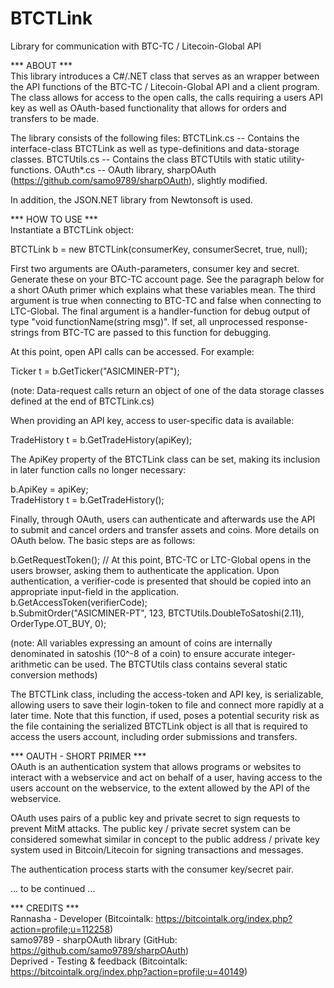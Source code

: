 BTCTLink
========

Library for communication with BTC-TC / Litecoin-Global API

*** ABOUT ***  
This library introduces a C#/.NET class that serves as an wrapper between the API functions of the BTC-TC / Litecoin-Global API and a client program. The class allows for access to the open calls, the calls requiring a users API key as well as OAuth-based functionality that allows for orders and transfers to be made.

The library consists of the following files:
BTCTLink.cs -- Contains the interface-class BTCTLink as well as type-definitions and data-storage classes.
BTCTUtils.cs -- Contains the class BTCTUtils with static utility-functions.
OAuth*.cs -- OAuth library, sharpOAuth (https://github.com/samo9789/sharpOAuth), slightly modified.

In addition, the JSON.NET library from Newtonsoft is used.

*** HOW TO USE ***  
Instantiate a BTCTLink object:

BTCTLink b = new BTCTLink(consumerKey, consumerSecret, true, null);

First two arguments are OAuth-parameters, consumer key and secret. Generate these on your BTC-TC account page. See the paragraph below for a short OAuth primer which explains what these variables mean. The third argument is true when connecting to BTC-TC and false when connecting to LTC-Global. The final argument is a handler-function for debug output of type "void functionName(string msg)". If set, all unprocessed response-strings from BTC-TC are passed to this function for debugging.

At this point, open API calls can be accessed. For example:

Ticker t = b.GetTicker("ASICMINER-PT");

(note: Data-request calls return an object of one of the data storage classes defined at the end of BTCTLink.cs)

When providing an API key, access to user-specific data is available:

TradeHistory t = b.GetTradeHistory(apiKey);

The ApiKey property of the BTCTLink class can be set, making its inclusion in later function calls no longer necessary:

b.ApiKey = apiKey;  
TradeHistory t = b.GetTradeHistory();

Finally, through OAuth, users can authenticate and afterwards use the API to submit and cancel orders and transfer assets and coins. More details on OAuth below. The basic steps are as follows:

b.GetRequestToken();
// At this point, BTC-TC or LTC-Global opens in the users browser, asking them to authenticate the application. Upon authentication, a verifier-code is presented that should be copied into an appropriate input-field in the application.  
b.GetAccessToken(verifierCode);  
b.SubmitOrder("ASICMINER-PT", 123, BTCTUtils.DoubleToSatoshi(2.11), OrderType.OT_BUY, 0);

(note: All variables expressing an amount of coins are internally denominated in satoshis (10^-8 of a coin) to ensure accurate integer-arithmetic can be used. The BTCTUtils class contains several static conversion methods)

The BTCTLink class, including the access-token and API key, is serializable, allowing users to save their login-token to file and connect more rapidly at a later time. Note that this function, if used, poses a potential security risk as the file containing the serialized BTCTLink object is all that is required to access the users account, including order submissions and transfers.

*** OAUTH - SHORT PRIMER ***  
OAuth is an authentication system that allows programs or websites to interact with a webservice and act on behalf of a user, having access to the users account on the webservice, to the extent allowed by the API of the webservice.

OAuth uses pairs of a public key and private secret to sign requests to prevent MitM attacks. The public key / private secret system can be considered somewhat similar in concept to the public address / private key system used in Bitcoin/Litecoin for signing transactions and messages.

The authentication process starts with the consumer key/secret pair. 

... to be continued ...


*** CREDITS ***  
Rannasha - Developer (Bitcointalk: https://bitcointalk.org/index.php?action=profile;u=112258)  
samo9789 - sharpOAuth library (GitHub: https://github.com/samo9789/sharpOAuth)  
Deprived - Testing & feedback (Bitcointalk: https://bitcointalk.org/index.php?action=profile;u=40149)  

